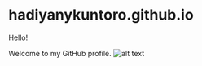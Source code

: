 # hadiyanykuntoro.github.io
Hello!

Welcome to my GitHub profile.
![alt text](https://cloud.githubusercontent.com/assets/13879356/11027419/b6aa777c-86e7-11e5-90ea-e3c817b07bf1.png)

